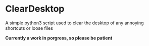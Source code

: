 # ClearDesktop
A simple python3 script used to clear the desktop of any annoying shortcuts or loose files

**Currently a work in porgress, so please be patient**